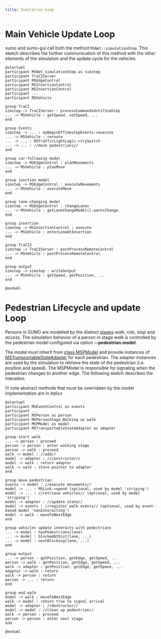 ```yaml
---
title: Simulation Loop
---
```


# Main Vehicle Update Loop

sumo and sumo-gui call both the method `MSNet::simulationStep`. 
This sketch describes the further communication of this method 
with the other elements of the simulation and the update cycle for the vehicles.

```plantuml
@startuml
participant MSNet_simulationStep as simstep
participant TraCIServer
participant MSEdgeControl
participant MSInsertionControl
participant MSInsertionControl
participant ...
participant MSVehicle

group TraCI
simstep -> TraCIServer : processCommandsUntilSimStep
... -> MSVehicle : getSpeed, setSpeed, ...
end

group Events
simstep -> ... : myBeginOfTimestepEvents->execute
... -> MSVehicle : reroute
... -> ... : MSTrafficLightLogic->trySwitch
... -> ... : //move pedestrians//
end

group car-following model
simstep -> MSEdgeControl : planMovements
... -> MSVehicle : planMove
end

group junction model
simstep -> MSEdgeControl : executeMovements
... -> MSVehicle : executeMove
end

group lane-changing model
simstep -> MSEdgeControl : changeLanes
... -> MSVehicle : getLaneChangeModel().wantsChange
end

group insertion
simstep -> MSInsertionControl : execute
... -> MSVehicle : enterLaneAtInsertion
end

group TraCI2
simstep -> TraCIServer : postProcessRemoteControl
... -> MSVehicle : postProcessRemoteControl
end

group output
simstep -> simstep : writeOutput
... -> MSVehicle : getSpeed, getPosition, ...
end

@enduml
```

# Pedestrian Lifecycle and update Loop

Persons in SUMO are modelled by the distinct [stages](../../Specification/Persons.md#simulation_behavior) *walk*, *ride*, *stop* and *access*. 
The simulation behavior of a person in stage *walk* is controlled by the pedestrian model configured via option **--pedestrian.model**.

The model must inherit from [class MSPModel]() and provide instances of [MSTransportableStateAdapter]() for each pedestrian. The adapter instances are used by the simulation to retrieve the state of the pedestrian (i.e. position and speed). The MSPModel is responsible for signaling when the pedestrian changes to another edge. The following sketch describes the interation.

!!! note
    abstract methods that must be overridden by the model implementation are in *italics*

```plantuml
@startuml
participant MSEventControl as events
participant ...
participant MSPerson as person
participant MSPersonStage_Walking as walk
participant MSPModel as model
participant MSTransportableStateAdapter as adapter

group start walk
... -> person : proceed
person -> person : enter walking stage
person -> walk : proceed
walk -> model : //add//
model -> adapter : //constructor//
model -> walk : return adapter
walk -> walk : store pointer to adapter
end

group move pedestrian
events -> model : //execute movements//
model -> ... : MSLink->opend (optional, used by model 'striping')
model -> ... : //retrieve vehicles// (optional, used by model 'striping')
model -> adapter : //update state//
model -> events : //register walk events// (optional, used by event-based model 'nonInteracting')
model -> walk : moveToNextEdge
end

group vehicles update interacts with pedestrians
... -> model : hasPedestrians(lane)
... -> model : blockedAtDist(lane, ...)
... -> model : nextBlocking(lane, ...)
end

group output
... -> person : getPosition, getEdge, getSpeed, ...
person -> walk : getPosition, getEdge, getSpeed, ...
walk -> adapter : getPosition, getEdge, getSpeed, ...
adapter -> walk : return
walk -> person : return
person -> ... : return
end

group end walk
model -> walk : moveToNextEdge
walk -> model : return true to signal arrival
model -> adapter : //destructor//
model -> model : //clean up pedestrian//
walk -> person : proceed
person -> person : enter next stage
end

@enduml
```
